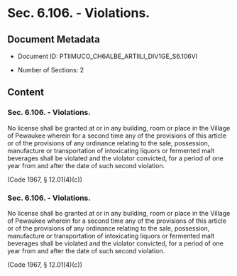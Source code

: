 # Sec. 6.106. - Violations.

## Document Metadata

- Document ID: PTIIMUCO_CH6ALBE_ARTIILI_DIV1GE_S6.106VI

- Number of Sections: 2


## Content

### Sec. 6.106. - Violations.

No license shall be granted at or in any building, room or place in the Village of
Pewaukee wherein for a second time any of the provisions of this article or of the
provisions of any ordinance relating to the sale, possession, manufacture or transportation
of intoxicating liquors or fermented malt beverages shall be violated and the violator
convicted, for a period of one year from and after the date of such second violation.


(Code 1967, § 12.01(4)(c))


### Sec. 6.106. - Violations.

No license shall be granted at or in any building, room or place in the Village of
Pewaukee wherein for a second time any of the provisions of this article or of the
provisions of any ordinance relating to the sale, possession, manufacture or transportation
of intoxicating liquors or fermented malt beverages shall be violated and the violator
convicted, for a period of one year from and after the date of such second violation.


(Code 1967, § 12.01(4)(c))

